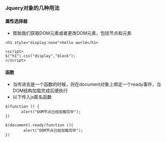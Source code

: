 ### Jquery对象的几种用法

#### 属性选择器
* 帮助我们获取DOM元素或者更改DOM元素，包括节点和元素
```
<h1 style="display:none">hello world</h1>

<script>
$("h1").css("display","block");
</script>

```


#### 函数
* 当传进去是一个函数的时候，则在document对象上绑定一个ready事件，当DOM结构加载完成后便执行
* 以下传入js匿名函数
```
$(function () {
       alert("DOM节点已经加载完毕");
})

$(document).ready(function (){
        alert("DOM节点已经加载完毕");
})
```


